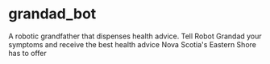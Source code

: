 # grandad_bot
A robotic grandfather that dispenses health advice. Tell Robot Grandad your symptoms and receive the best health advice Nova Scotia's Eastern Shore has to offer
